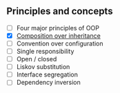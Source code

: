 ## Principles and concepts
- [ ] Four major principles of OOP
- [x] [Composition over inheritance](https://github.com/khandz/til/blob/master/principles_and_concepts/composition_over_inheritance.md)
- [ ] Convention over configuration
- [ ] Single responsibility
- [ ] Open / closed
- [ ] Liskov substitution
- [ ] Interface segregation
- [ ] Dependency inversion
